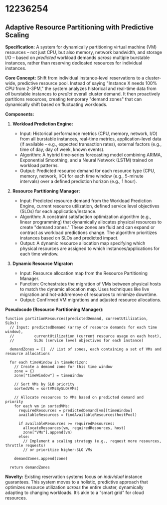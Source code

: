 # 12236254

## Adaptive Resource Partitioning with Predictive Scaling

**Specification:** A system for dynamically partitioning virtual machine (VM) resources – not just CPU, but also memory, network bandwidth, and storage I/O – based on *predicted* workload demands *across* multiple burstable instances, rather than reserving dedicated resources for individual instances.

**Core Concept:** Shift from individual instance-level reservations to a cluster-wide, predictive resource pool.  Instead of saying "Instance X needs 100% CPU from 2-3PM," the system analyzes historical and real-time data from *all* burstable instances to *predict* overall cluster demand.  It then proactively partitions resources, creating temporary "demand zones" that can dynamically shift based on fluctuating workloads.

**Components:**

1.  **Workload Prediction Engine:**
    *   Input: Historical performance metrics (CPU, memory, network, I/O) from all burstable instances, real-time metrics, application-level data (if available – e.g., expected transaction rates), external factors (e.g., time of day, day of week, known events).
    *   Algorithm: A hybrid time-series forecasting model combining ARIMA, Exponential Smoothing, and a Neural Network (LSTM) trained on workload patterns.
    *   Output: Predicted resource demand for each resource type (CPU, memory, network, I/O) for each time window (e.g., 5-minute intervals) over a defined prediction horizon (e.g., 1 hour).

2.  **Resource Partitioning Manager:**
    *   Input: Predicted resource demand from the Workload Prediction Engine, current resource utilization, defined service level objectives (SLOs) for each application/instance.
    *   Algorithm: A constraint satisfaction optimization algorithm (e.g., linear programming) that dynamically allocates physical resources to create "demand zones." These zones are fluid and can expand or contract as workload predictions change.  The algorithm prioritizes instances based on SLOs and predicted impact.
    *   Output:  A dynamic resource allocation map specifying which physical resources are assigned to which instances/applications for each time window.

3.  **Dynamic Resource Migrator:**
    *   Input: Resource allocation map from the Resource Partitioning Manager.
    *   Function: Orchestrates the migration of VMs between physical hosts to match the dynamic allocation map.  Uses techniques like live migration and hot-add/remove of resources to minimize downtime.
    *   Output:  Confirmed VM migrations and adjusted resource allocations.

**Pseudocode (Resource Partitioning Manager):**

```
function partitionResources(predictedDemand, currentUtilization, SLOs):
  // Input: predictedDemand (array of resource demands for each time window),
  //         currentUtilization (current resource usage on each host),
  //         SLOs (service level objectives for each instance)

  demandZones = []  // List of zones, each containing a set of VMs and resource allocations

  for each timeWindow in timeHorizon:
    // Create a demand zone for this time window
    zone = {}
    zone["timeWindow"] = timeWindow

    // Sort VMs by SLO priority
    sortedVMs = sortVMsBySLO(VMs)

    // Allocate resources to VMs based on predicted demand and priority
    for each vm in sortedVMs:
      requiredResources = predictedDemand[vm][timeWindow]
      availableResources = findAvailableResources(hostPool)
      
      if availableResources >= requiredResources:
        allocateResources(vm, requiredResources, host)
        zone["VMs"].append(vm)
      else:
        // Implement a scaling strategy (e.g., request more resources, throttle requests)
        // or prioritize higher-SLO VMs

    demandZones.append(zone)

  return demandZones
```

**Novelty:**  Existing reservation systems focus on *individual* instance guarantees. This system moves to a holistic, predictive approach that optimizes resource utilization *across* the entire cluster, dynamically adapting to changing workloads. It’s akin to a “smart grid” for cloud resources.
